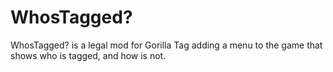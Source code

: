 # WhosTagged?
WhosTagged? is a legal mod for Gorilla Tag adding a menu to the game that shows who is tagged, and how is not.
